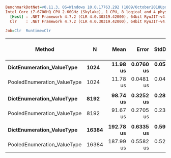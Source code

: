 ``` ini

BenchmarkDotNet=v0.11.3, OS=Windows 10.0.17763.292 (1809/October2018Update/Redstone5)
Intel Core i7-6700HQ CPU 2.60GHz (Skylake), 1 CPU, 8 logical and 4 physical cores
  [Host] : .NET Framework 4.7.2 (CLR 4.0.30319.42000), 64bit RyuJIT-v4.7.3324.0
  Clr    : .NET Framework 4.7.2 (CLR 4.0.30319.42000), 64bit RyuJIT-v4.7.3324.0

Job=Clr  Runtime=Clr  

```
|                      Method |     N |      Mean |     Error |    StdDev | Ratio | Gen 0/1k Op | Gen 1/1k Op | Gen 2/1k Op | Allocated Memory/Op |
|---------------------------- |------ |----------:|----------:|----------:|------:|------------:|------------:|------------:|--------------------:|
|   **DictEnumeration_ValueType** |  **1024** |  **11.98 us** | **0.0760 us** | **0.0593 us** |  **1.00** |           **-** |           **-** |           **-** |                   **-** |
| PooledEnumeration_ValueType |  1024 |  11.78 us | 0.0481 us | 0.0426 us |  0.98 |           - |           - |           - |                   - |
|                             |       |           |           |           |       |             |             |             |                     |
|   **DictEnumeration_ValueType** |  **8192** |  **98.74 us** | **0.3252 us** | **0.2883 us** |  **1.00** |           **-** |           **-** |           **-** |                   **-** |
| PooledEnumeration_ValueType |  8192 |  91.67 us | 0.2705 us | 0.2398 us |  0.93 |           - |           - |           - |                   - |
|                             |       |           |           |           |       |             |             |             |                     |
|   **DictEnumeration_ValueType** | **16384** | **192.78 us** | **0.6335 us** | **0.5926 us** |  **1.00** |           **-** |           **-** |           **-** |                   **-** |
| PooledEnumeration_ValueType | 16384 | 187.99 us | 0.5582 us | 0.5222 us |  0.98 |           - |           - |           - |                   - |
